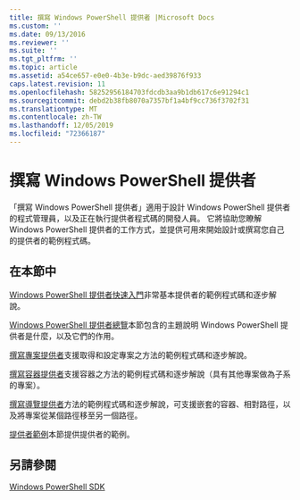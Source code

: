 ```yaml
---
title: 撰寫 Windows PowerShell 提供者 |Microsoft Docs
ms.custom: ''
ms.date: 09/13/2016
ms.reviewer: ''
ms.suite: ''
ms.tgt_pltfrm: ''
ms.topic: article
ms.assetid: a54ce657-e0e0-4b3e-b9dc-aed39876f933
caps.latest.revision: 11
ms.openlocfilehash: 58252956184703fdcdb3aa9b1db617c6e91294c1
ms.sourcegitcommit: debd2b38fb8070a7357bf1a4bf9cc736f3702f31
ms.translationtype: MT
ms.contentlocale: zh-TW
ms.lasthandoff: 12/05/2019
ms.locfileid: "72366187"
---
```

# <a name="writing-a-windows-powershell-provider"></a>撰寫 Windows PowerShell 提供者

「撰寫 Windows PowerShell 提供者」適用于設計 Windows PowerShell 提供者的程式管理員，以及正在執行提供者程式碼的開發人員。 它將協助您瞭解 Windows PowerShell 提供者的工作方式，並提供可用來開始設計或撰寫您自己的提供者的範例程式碼。

## <a name="in-this-section"></a>在本節中

[Windows PowerShell 提供者快速入門](./windows-powershell-provider-quickstart.md)非常基本提供者的範例程式碼和逐步解說。

[Windows PowerShell 提供者總覽](./windows-powershell-provider-overview.md)本節包含的主題說明 Windows PowerShell 提供者是什麼，以及它們的作用。

[撰寫專案提供者](./writing-an-item-provider.md)支援取得和設定專案之方法的範例程式碼和逐步解說。

[撰寫容器提供者](./writing-a-container-provider.md)支援容器之方法的範例程式碼和逐步解說（具有其他專案做為子系的專案）。

[撰寫導覽提供者](./writing-a-navigation-provider.md)方法的範例程式碼和逐步解說，可支援嵌套的容器、相對路徑，以及將專案從某個路徑移至另一個路徑。

[提供者範例](./provider-samples.md)本節提供提供者的範例。

## <a name="see-also"></a>另請參閱

[Windows PowerShell SDK](../windows-powershell-reference.md)